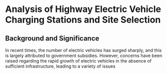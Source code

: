 # Analysis of Highway Electric Vehicle Charging Stations and Site Selection

## Background and Significance
In recent times, the number of electric vehicles has surged sharply, and this is largely attributed to government subsidies. However, concerns have been raised regarding the rapid growth of electric vehicles in the absence of sufficient infrastructure, leading to a variety of issues
